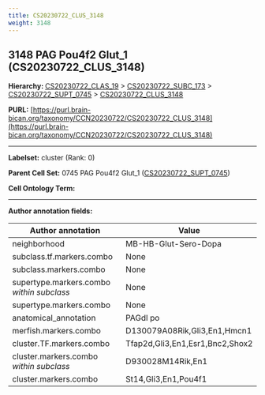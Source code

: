 ```yaml
---
title: CS20230722_CLUS_3148
weight: 3148
---
```

## 3148 PAG Pou4f2 Glut_1 (CS20230722_CLUS_3148)
<b>Hierarchy: </b>
[CS20230722_CLAS_19](../CS20230722_CLAS_19) >
[CS20230722_SUBC_173](../CS20230722_SUBC_173) >
[CS20230722_SUPT_0745](../CS20230722_SUPT_0745) >
[CS20230722_CLUS_3148](../CS20230722_CLUS_3148)

**PURL:** [https://purl.brain-bican.org/taxonomy/CCN20230722/CS20230722_CLUS_3148](https://purl.brain-bican.org/taxonomy/CCN20230722/CS20230722_CLUS_3148)

---


**Labelset:** cluster (Rank: 0)

**Parent Cell Set:** 0745 PAG Pou4f2 Glut_1 ([CS20230722_SUPT_0745](../CS20230722_SUPT_0745))



**Cell Ontology Term:** 

[MARKER GENES.]: #


---

[TRANSFERRED ANNOTATIONS.]: #


[AUTHOR ANNOTATION FIELDS.]: #


**Author annotation fields:**

| Author annotation | Value |
|-------------------|-------|
|neighborhood|MB-HB-Glut-Sero-Dopa|
|subclass.tf.markers.combo|None|
|subclass.markers.combo|None|
|supertype.markers.combo _within subclass_|None|
|supertype.markers.combo|None|
|anatomical_annotation|PAGdl po|
|merfish.markers.combo|D130079A08Rik,Gli3,En1,Hmcn1|
|cluster.TF.markers.combo|Tfap2d,Gli3,En1,Esr1,Bnc2,Shox2|
|cluster.markers.combo _within subclass_|D930028M14Rik,En1|
|cluster.markers.combo|St14,Gli3,En1,Pou4f1|
